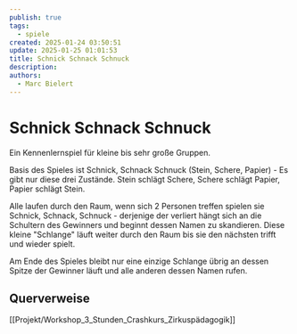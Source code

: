 ```yaml
---
publish: true
tags:
  - spiele
created: 2025-01-24 03:50:51
update: 2025-01-25 01:01:53
title: Schnick Schnack Schnuck
description: 
authors:
  - Marc Bielert
---
```


# Schnick Schnack Schnuck

Ein Kennenlernspiel für kleine bis sehr große Gruppen.

Basis des Spieles ist Schnick, Schnack Schnuck (Stein, Schere, Papier) - Es gibt nur diese drei Zustände. Stein schlägt Schere, Schere schlägt Papier, Papier schlägt Stein.

Alle laufen durch den Raum, wenn sich 2 Personen treffen spielen sie Schnick, Schnack, Schnuck - derjenige der verliert hängt sich an die Schultern des Gewinners und beginnt dessen Namen zu skandieren. Diese kleine "Schlange" läuft weiter durch den Raum bis sie den nächsten trifft und wieder spielt.

Am Ende des Spieles bleibt nur eine einzige Schlange übrig an dessen Spitze der Gewinner läuft und alle anderen dessen Namen rufen.

## Querverweise

[[Projekt/Workshop_3_Stunden_Crashkurs_Zirkuspädagogik]]
